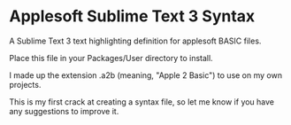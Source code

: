 # Applesoft Sublime Text 3 Syntax
A Sublime Text 3 text highlighting definition for applesoft BASIC files.

Place this file in your Packages/User directory to install.

I made up the extension .a2b (meaning, "Apple 2 Basic") to use on my own projects.

This is my first crack at creating a syntax file, so let me know if you have any suggestions to improve it.
